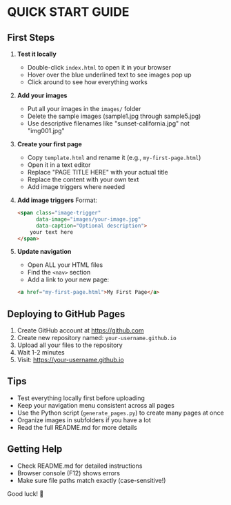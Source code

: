 # QUICK START GUIDE

## First Steps

1. **Test it locally**
   - Double-click `index.html` to open it in your browser
   - Hover over the blue underlined text to see images pop up
   - Click around to see how everything works

2. **Add your images**
   - Put all your images in the `images/` folder
   - Delete the sample images (sample1.jpg through sample5.jpg)
   - Use descriptive filenames like "sunset-california.jpg" not "img001.jpg"

3. **Create your first page**
   - Copy `template.html` and rename it (e.g., `my-first-page.html`)
   - Open it in a text editor
   - Replace "PAGE TITLE HERE" with your actual title
   - Replace the content with your own text
   - Add image triggers where needed

4. **Add image triggers**
   Format:
   ```html
   <span class="image-trigger" 
         data-image="images/your-image.jpg" 
         data-caption="Optional description">
       your text here
   </span>
   ```

5. **Update navigation**
   - Open ALL your HTML files
   - Find the `<nav>` section
   - Add a link to your new page:
   ```html
   <a href="my-first-page.html">My First Page</a>
   ```

## Deploying to GitHub Pages

1. Create GitHub account at https://github.com
2. Create new repository named: `your-username.github.io`
3. Upload all your files to the repository
4. Wait 1-2 minutes
5. Visit: https://your-username.github.io

## Tips

- Test everything locally first before uploading
- Keep your navigation menu consistent across all pages
- Use the Python script (`generate_pages.py`) to create many pages at once
- Organize images in subfolders if you have a lot
- Read the full README.md for more details

## Getting Help

- Check README.md for detailed instructions
- Browser console (F12) shows errors
- Make sure file paths match exactly (case-sensitive!)

Good luck! 🚀
